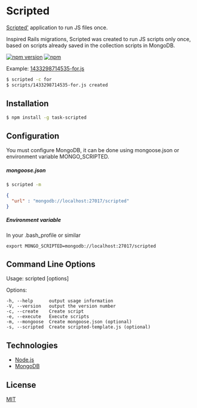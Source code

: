 # Scripted

[Scripted'](https://www.npmjs.com/package/task-scripted) application to run JS files once.

Inspired Rails migrations, Scripted was created to run JS scripts only once, based on scripts already saved in the collection scripts in MongoDB.

[![npm version](https://badge.fury.io/js/task-scripted.svg)](https://badge.fury.io/js/task-scripted)
[![npm](https://img.shields.io/npm/dt/task-scripted.svg)](https://www.npmjs.com/package/task-scripted)

Example: [1433298714535-for.js][for]
```sh
$ scripted -c for
$ scripts/1433298714535-for.js created
```

## Installation

```sh
$ npm install -g task-scripted
```

## Configuration
You must configure MongoDB, it can be done using mongoose.json or environment variable MONGO_SCRIPTED.

##### mongoose.json
```sh
$ scripted -m
```
```json
{
  "url" : "mongodb://localhost:27017/scripted"
}
```
##### Environment variable
In your .bash_profile or similar
```shell
export MONGO_SCRIPTED=mongodb://localhost:27017/scripted
```

## Command Line Options

  Usage: scripted [options]
  
  Options:

    -h, --help      output usage information
    -V, --version   output the version number
    -c, --create    Create script
    -e, --execute   Execute scripts
    -m, --mongoose  Create mongoose.json (optional)
    -s, --scripted  Create scripted-template.js (optional)

## Technologies
- [Node.js](https://nodejs.org/)
- [MongoDB](https://www.mongodb.org/)

## License

[MIT](LICENSE)

[for]:https://github.com/danielrohers/task-scripted/blob/master/examples/scripts/1433298714535-for.js
